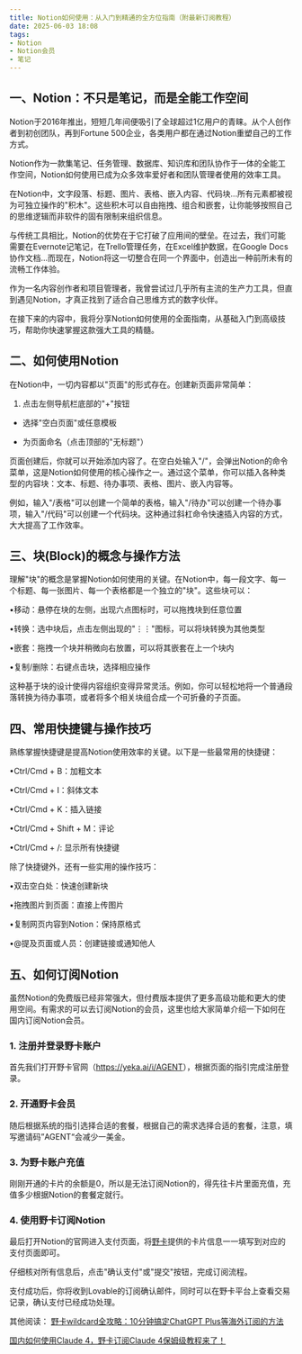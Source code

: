 ```yaml
---
title: Notion如何使用：从入门到精通的全方位指南（附最新订阅教程）
date: 2025-06-03 18:08
tags:
- Notion
- Notion会员
- 笔记
---
```



## 一、Notion：不只是笔记，而是全能工作空间

Notion于2016年推出，短短几年间便吸引了全球超过1亿用户的青睐。从个人创作者到初创团队，再到Fortune 500企业，各类用户都在通过Notion重塑自己的工作方式。



Notion作为一款集笔记、任务管理、数据库、知识库和团队协作于一体的全能工作空间，Notion如何使用已成为众多效率爱好者和团队管理者使用的效率工具。



在Notion中，文字段落、标题、图片、表格、嵌入内容、代码块...所有元素都被视为可独立操作的"积木"。这些积木可以自由拖拽、组合和嵌套，让你能够按照自己的思维逻辑而非软件的固有限制来组织信息。



与传统工具相比，Notion的优势在于它打破了应用间的壁垒。在过去，我们可能需要在Evernote记笔记，在Trello管理任务，在Excel维护数据，在Google Docs协作文档...而现在，Notion将这一切整合在同一个界面中，创造出一种前所未有的流畅工作体验。



作为一名内容创作者和项目管理者，我曾尝试过几乎所有主流的生产力工具，但直到遇见Notion，才真正找到了适合自己思维方式的数字伙伴。



在接下来的内容中，我将分享Notion如何使用的全面指南，从基础入门到高级技巧，帮助你快速掌握这款强大工具的精髓。



## 二、如何使用Notion

在Notion中，一切内容都以"页面"的形式存在。创建新页面非常简单：

1. 点击左侧导航栏底部的"+"按钮



* 选择"空白页面"或任意模板

* 为页面命名（点击顶部的"无标题"）

页面创建后，你就可以开始添加内容了。在空白处输入"/"，会弹出Notion的命令菜单，这是Notion如何使用的核心操作之一。通过这个菜单，你可以插入各种类型的内容块：文本、标题、待办事项、表格、图片、嵌入内容等。



例如，输入"/表格"可以创建一个简单的表格，输入"/待办"可以创建一个待办事项，输入"/代码"可以创建一个代码块。这种通过斜杠命令快速插入内容的方式，大大提高了工作效率。

## 三、块(Block)的概念与操作方法

理解"块"的概念是掌握Notion如何使用的关键。在Notion中，每一段文字、每一个标题、每一张图片、每一个表格都是一个独立的"块"。这些块可以：



•移动：悬停在块的左侧，出现六点图标时，可以拖拽块到任意位置

•转换：选中块后，点击左侧出现的"⋮⋮"图标，可以将块转换为其他类型

•嵌套：拖拽一个块并稍微向右放置，可以将其嵌套在上一个块内

•复制/删除：右键点击块，选择相应操作



这种基于块的设计使得内容组织变得异常灵活。例如，你可以轻松地将一个普通段落转换为待办事项，或者将多个相关块组合成一个可折叠的子页面。



## 四、常用快捷键与操作技巧



熟练掌握快捷键是提高Notion使用效率的关键。以下是一些最常用的快捷键：

•Ctrl/Cmd + B：加粗文本

•Ctrl/Cmd + I：斜体文本

•Ctrl/Cmd + K：插入链接

•Ctrl/Cmd + Shift + M：评论

•Ctrl/Cmd + /: 显示所有快捷键

除了快捷键外，还有一些实用的操作技巧：

•双击空白处：快速创建新块

•拖拽图片到页面：直接上传图片

•复制网页内容到Notion：保持原格式

•@提及页面或人员：创建链接或通知他人



## 五、如何订阅Notion

虽然Notion的免费版已经非常强大，但付费版本提供了更多高级功能和更大的使用空间。有需求的可以去订阅Notion的会员，这里也给大家简单介绍一下如何在国内订阅Notion会员。

### 1. 注册并登录野卡账户

首先我们打开野卡官网（<https://yeka.ai/i/AGENT>），根据页面的指引完成注册登录。

### 2. 开通野卡会员

随后根据系统的指引选择合适的套餐，根据自己的需求选择合适的套餐，注意，填写邀请码”AGENT“会减少一美金。

### 3. 为野卡账户充值

刚刚开通的卡片的余额是0，所以是无法订阅Notion的，得先往卡片里面充值，充值多少根据Notion的套餐定就行。

### 4. 使用野卡订阅Notion

最后打开Notion的官网进入支付页面，将[野卡](https://www.fengshengyusheng.cn/%e6%9c%80%e6%96%b0%e9%87%8e%e5%8d%a1wildcard%e4%bd%bf%e7%94%a8%e6%8c%87%e5%8d%97%ef%bc%9a%e8%b6%85%e5%85%a8%e9%9d%a2%e4%bb%8b%e7%bb%8d/)提供的卡片信息一一填写到对应的支付页面即可。

&#x20;仔细核对所有信息后，点击"确认支付"或"提交"按钮，完成订阅流程。

支付成功后，你将收到Lovable的订阅确认邮件，同时可以在野卡平台上查看交易记录，确认支付已经成功处理。



其他阅读：
[野卡wildcard全攻略：10分钟搞定ChatGPT Plus等海外订阅的方法](https://yeka-card.github.io/2025/05/08/%E9%87%8E%E5%8D%A1wildcard%E5%85%A8%E6%94%BB%E7%95%A5%EF%BC%9A10%E5%88%86%E9%92%9F%E6%90%9E%E5%AE%9AChatGPT%20Plus%E7%AD%89%E6%B5%B7%E5%A4%96%E8%AE%A2%E9%98%85%E7%9A%84%E6%96%B9%E6%B3%95/)


[国内如何使用Claude 4，野卡订阅Claude 4保姆级教程来了！](https://yeka-card.github.io/2025/05/24/%E5%9B%BD%E5%86%85%E5%A6%82%E4%BD%95%E4%BD%BF%E7%94%A8Claude%204%EF%BC%8C%E9%87%8E%E5%8D%A1%E8%AE%A2%E9%98%85Claude%204%E4%BF%9D%E5%A7%86%E7%BA%A7%E6%95%99%E7%A8%8B%E6%9D%A5%E4%BA%86%EF%BC%81/)

